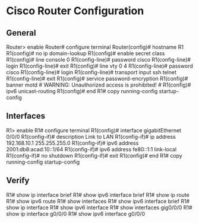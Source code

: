 # Cisco Router Configuration

## General

Router> enable
Router# configure terminal
Router(config)# hostname R1
R1(config)# no ip domain-lookup
R1(config)# enable secret class
R1(config)# line console 0
R1(config-line)# password cisco
R1(config-line)# login
R1(config-line)# exit
R1(config)# line vty 0 4
R1(config-line)# password cisco
R1(config-line)# login
R1(config-line)# transport input ssh telnet
R1(config-line)# exit
R1(config)# service password-encryption
R1(config)# banner motd # WARNING: Unauthorized access is prohibited! #
R1(config)# ipv6 unicast-routing
R1(config)# end
R1# copy running-config startup-config

## Interfaces

R1> enable
R1# configure terminal
R1(config)# interface gigabitEthernet 0/0/0
R1(config-if)# description Link to LAN
R1(config-if)# ip address 192.168.10.1 255.255.255.0
R1(config-if)# ipv6 address 2001:db8:acad:10::1/64
R1(config-if)# ipv6 address fe80::1:1 link-local
R1(config-if)# no shutdown
R1(config-if)# exit
R1(config)# end
R1# copy running-config startup-config

## Verify

R1# show ip interface brief
R1# show ipv6 interface brief
R1# show ip route
R1# show ipv6 route
R1# show interfaces
R1# show ipv6 interface brief
R1# show ip interface
R1# show ipv6 interface
R1# show interfaces gig0/0/0
R1# show ip interface g0/0/0
R1# show ipv6 interface g0/0/0
